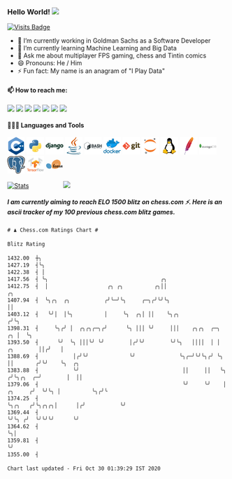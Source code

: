   ### Hello World!  <img src="https://github.com/sciencepal/sciencepal/blob/master/assets/Hi.gif" width="29px">
  [![Visits Badge](https://badges.pufler.dev/visits/sciencepal/sciencepal)](https://badges.pufler.dev/visits/sciencepal/sciencepal)
  
  - 🔭 I’m currently working in Goldman Sachs as a Software Developer
  - 🌱 I’m currently learning Machine Learning and Big Data
  - 💬 Ask me about multiplayer FPS gaming, chess and Tintin comics
  - 😄 Pronouns: He / Him
  - ⚡ Fun fact: My name is an anagram of "I Play Data"
  
  #### 📫 How to reach me:   
  [<img src="https://upload.wikimedia.org/wikipedia/commons/8/83/Steam_icon_logo.svg" width="3.5%"/>](https://steamcommunity.com/id/mongocds/)
  [<img src="https://github.com/sciencepal/sciencepal/blob/master/assets/discord-round.svg" width="3.5%"/>](https://discord.gg/MnUUbHe)
  [<img src="https://img.icons8.com/color/48/000000/twitter.png" width="3.5%"/>](https://twitter.com/sciencepal)
  [<img src="https://img.icons8.com/color/48/000000/linkedin.png" width="3.5%"/>](https://www.linkedin.com/in/adityapal1/)
  [<img src="https://img.icons8.com/fluent/48/000000/facebook-new.png" width="3.5%"/>](https://www.facebook.com/sciencepal/)
  [<img src="https://img.icons8.com/fluent/48/000000/instagram-new.png" width="3.5%"/>](https://www.instagram.com/aditya_sciencepal/)
  <a href="mailto:aditya.pal.science@gmail.com"> <img src="https://img.icons8.com/fluent/48/000000/gmail.png" width="3.5%"/> </a>
  
  #### 👨🏻‍💻 Languages and Tools <br />
  <code><img height="40" src="https://raw.githubusercontent.com/github/explore/80688e429a7d4ef2fca1e82350fe8e3517d3494d/topics/cpp/cpp.png"></code>
  <code><img height="40" src="https://raw.githubusercontent.com/github/explore/80688e429a7d4ef2fca1e82350fe8e3517d3494d/topics/python/python.png"></code>
  <code><img height="40" src="https://raw.githubusercontent.com/github/explore/80688e429a7d4ef2fca1e82350fe8e3517d3494d/topics/django/django.png"></code>
  <code><img height="40" src="https://raw.githubusercontent.com/github/explore/80688e429a7d4ef2fca1e82350fe8e3517d3494d/topics/java/java.png"></code>
  <code><img height="40" src="https://raw.githubusercontent.com/github/explore/80688e429a7d4ef2fca1e82350fe8e3517d3494d/topics/bash/bash.png"></code>
  <code><img height="40" src="https://raw.githubusercontent.com/github/explore/80688e429a7d4ef2fca1e82350fe8e3517d3494d/topics/docker/docker.png"></code>
  <code><img height="40" src="https://raw.githubusercontent.com/github/explore/80688e429a7d4ef2fca1e82350fe8e3517d3494d/topics/git/git.png"></code>
  <code><img height="40" src="https://raw.githubusercontent.com/github/explore/80688e429a7d4ef2fca1e82350fe8e3517d3494d/topics/jupyter-notebook/jupyter-notebook.png"></code>
  <code><img height="40" src="https://raw.githubusercontent.com/github/explore/80688e429a7d4ef2fca1e82350fe8e3517d3494d/topics/linux/linux.png"></code>
  <code><img height="40" src="https://raw.githubusercontent.com/github/explore/80688e429a7d4ef2fca1e82350fe8e3517d3494d/topics/maven/maven.png"></code>
  <code><img height="40" src="https://raw.githubusercontent.com/github/explore/80688e429a7d4ef2fca1e82350fe8e3517d3494d/topics/mongodb/mongodb.png"></code>
  <code><img height="40" src="https://raw.githubusercontent.com/github/explore/80688e429a7d4ef2fca1e82350fe8e3517d3494d/topics/postgresql/postgresql.png"></code>
  <code><img height="40" src="https://raw.githubusercontent.com/github/explore/80688e429a7d4ef2fca1e82350fe8e3517d3494d/topics/tensorflow/tensorflow.png"></code>
  <code><img height="40" src="https://raw.githubusercontent.com/github/explore/80688e429a7d4ef2fca1e82350fe8e3517d3494d/topics/scikit-learn/scikit-learn.png"></code>
  
  [![Stats](https://github-readme-stats.vercel.app/api?username=sciencepal&show_icons=true&theme=radical)](https://github-readme-stats.vercel.app/api?username=sciencepal&show_icons=true&theme=radical)&nbsp; &nbsp; &nbsp; &nbsp; &nbsp; &nbsp; &nbsp; &nbsp; &nbsp; &nbsp; <img src="https://github.com/sciencepal/sciencepal/blob/master/assets/saved.gif" width="195">
  
  ##### I am currently aiming to reach ELO 1500 blitz on chess.com ⚡. Here is an ascii tracker of my 100 previous chess.com blitz games.

  ```
  # ♟︎ Chess.com Ratings Chart #
  
  Blitz Rating

 1432.00  ┼╮
 1427.19  ┤╰╮
 1422.38  ┤ │
 1417.56  ┤ ╰╮                                    ╭╮
 1412.75  ┤  │                   ╭╮ ╭╮          ╭╮││                                                 ╭╮
 1407.94  ┤  ╰╮╭╮  ╭╮           ╭╯╰─╯╰╮     ╭─╮╭╯╰╯╰╮                                                ││
 1403.12  ┤   ╰╯│  │╰╮          │     ╰╮  ╭╮│ ││    ╰╮╭╮                                            ╭╯╰╮
 1398.31  ┤     ╰╮╭╯ │  ╭╮╭╮╭─╮╭╯      ╰╮ │││ ╰╯     │││    ╭╮╭╮  ╭─╮                            ╭╮ │  ╰╮
 1393.50  ┤      ╰╯  ╰╮ │││╰╯ ╰╯        │╭╯╰╯        ╰╯╰╮   ││││  │ │                  ╭╮        ││╭╯   │
 1388.69  ┤           │╭╯╰╯             ╰╯              ╰╮╭─╯╰╯╰╮╭╯ ╰╮                 ││       ╭╯╰╯    ╰╮  ╭╮
 1383.88  ┤           ╰╯                                 ││     ││   ╰╮               ╭╯╰╮╭╮  ╭─╯        │  ││
 1379.06  ┤                                              ╰╯     ╰╯    │       ╭╮     ╭╯  ╰╯╰╮ │          ╰╮╭╯╰
 1374.25  ┤                                                           ╰╮╭╮   ╭╯╰╮╭╮╭╮│      │╭╯           ╰╯
 1369.44  ┤                                                            ╰╯╰╮ ╭╯  ╰╯╰╯╰╯      ╰╯
 1364.62  ┤                                                               ╰╮│
 1359.81  ┤                                                                ╰╯
 1355.00  ┤

Chart last updated - Fri Oct 30 01:39:29 IST 2020  
  ```
  
